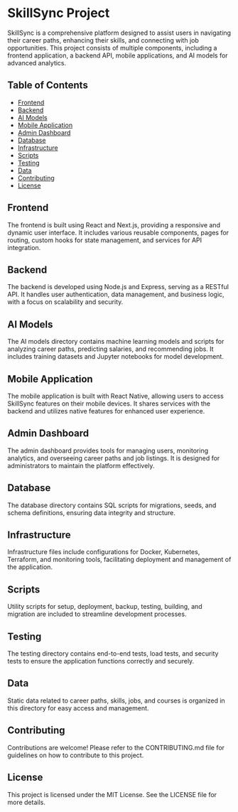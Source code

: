 # SkillSync Project

SkillSync is a comprehensive platform designed to assist users in navigating their career paths, enhancing their skills, and connecting with job opportunities. This project consists of multiple components, including a frontend application, a backend API, mobile applications, and AI models for advanced analytics.

## Table of Contents

- [Frontend](#frontend)
- [Backend](#backend)
- [AI Models](#ai-models)
- [Mobile Application](#mobile-application)
- [Admin Dashboard](#admin-dashboard)
- [Database](#database)
- [Infrastructure](#infrastructure)
- [Scripts](#scripts)
- [Testing](#testing)
- [Data](#data)
- [Contributing](#contributing)
- [License](#license)

## Frontend

The frontend is built using React and Next.js, providing a responsive and dynamic user interface. It includes various reusable components, pages for routing, custom hooks for state management, and services for API integration.

## Backend

The backend is developed using Node.js and Express, serving as a RESTful API. It handles user authentication, data management, and business logic, with a focus on scalability and security.

## AI Models

The AI models directory contains machine learning models and scripts for analyzing career paths, predicting salaries, and recommending jobs. It includes training datasets and Jupyter notebooks for model development.

## Mobile Application

The mobile application is built with React Native, allowing users to access SkillSync features on their mobile devices. It shares services with the backend and utilizes native features for enhanced user experience.

## Admin Dashboard

The admin dashboard provides tools for managing users, monitoring analytics, and overseeing career paths and job listings. It is designed for administrators to maintain the platform effectively.

## Database

The database directory contains SQL scripts for migrations, seeds, and schema definitions, ensuring data integrity and structure.

## Infrastructure

Infrastructure files include configurations for Docker, Kubernetes, Terraform, and monitoring tools, facilitating deployment and management of the application.

## Scripts

Utility scripts for setup, deployment, backup, testing, building, and migration are included to streamline development processes.

## Testing

The testing directory contains end-to-end tests, load tests, and security tests to ensure the application functions correctly and securely.

## Data

Static data related to career paths, skills, jobs, and courses is organized in this directory for easy access and management.

## Contributing

Contributions are welcome! Please refer to the CONTRIBUTING.md file for guidelines on how to contribute to this project.

## License

This project is licensed under the MIT License. See the LICENSE file for more details.